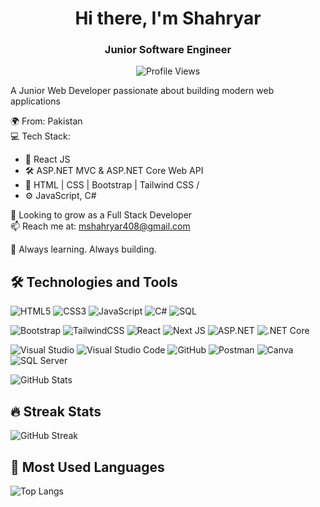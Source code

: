 <div align="center">
<h1 align="center">Hi there, I'm Shahryar</h1>

<h3 align="center"><strong>Junior Software Engineer</strong></h3>

![Profile Views](https://komarev.com/ghpvc/?username=Shahryar70&style=flat-square&color=blue)
</div>

A Junior Web Developer passionate about building modern web applications

🌍 From: Pakistan  
💻 Tech Stack:  
- 🧠 React JS 
- 🛠 ASP.NET MVC & ASP.NET Core Web API 
- 🎨 HTML | CSS | Bootstrap | Tailwind CSS /
- ⚙️ JavaScript, C#

🎯 Looking to grow as a Full Stack Developer  
📫 Reach me at: mshahryar408@gmail.com 

🚀 Always learning. Always building.

## 🛠 Technologies and Tools

<!-- Languages -->
![HTML5](https://img.shields.io/badge/HTML5-E34F26?style=for-the-badge&logo=html5&logoColor=white)
![CSS3](https://img.shields.io/badge/CSS3-1572B6?style=for-the-badge&logo=css3&logoColor=white)
![JavaScript](https://img.shields.io/badge/JavaScript-F7DF1E?style=for-the-badge&logo=javascript&logoColor=black)
![C#](https://img.shields.io/badge/C%23-239120?style=for-the-badge&logo=c-sharp&logoColor=white)
<img src="https://img.shields.io/badge/SQL-025E8C?style=for-the-badge&logo=postgresql&logoColor=white" alt="SQL"/>

<!-- franeworks -->
![Bootstrap](https://img.shields.io/badge/Bootstrap-563D7C?style=for-the-badge&logo=bootstrap&logoColor=white)
![TailwindCSS](https://img.shields.io/badge/TailwindCSS-38B2AC?style=for-the-badge&logo=tailwind-css&logoColor=white)
![React](https://img.shields.io/badge/React-20232A?style=for-the-badge&logo=react&logoColor=61DAFB)
![Next JS](https://img.shields.io/badge/Next.js-000000?style=for-the-badge&logo=nextdotjs&logoColor=white)
![ASP.NET](https://img.shields.io/badge/ASP.NET-512BD4?style=for-the-badge&logo=dotnet&logoColor=white)
![.NET Core](https://img.shields.io/badge/.NET_Core-5C2D91?style=for-the-badge&logo=dotnet&logoColor=white)

<!-- Tools -->
![Visual Studio](https://img.shields.io/badge/Visual%20Studio-5C2D91?style=for-the-badge&logo=visual-studio&logoColor=white)
![Visual Studio Code](https://img.shields.io/badge/VS%20Code-007ACC?style=for-the-badge&logo=visual-studio-code&logoColor=white)
![GitHub](https://img.shields.io/badge/GitHub-181717?style=for-the-badge&logo=github&logoColor=white)
![Postman](https://img.shields.io/badge/Postman-FF6C37?style=for-the-badge&logo=postman&logoColor=white)
![Canva](https://img.shields.io/badge/Canva-00C4CC?style=for-the-badge&logo=canva&logoColor=white)
<img src="https://img.shields.io/badge/SQL_Server-CC2927?style=for-the-badge&logo=microsoftsqlserver&logoColor=white" alt="SQL Server"/>

![GitHub Stats](https://github-readme-stats.vercel.app/api?username=Shahryar70&show_icons=true&theme=default)

## 🔥 Streak Stats

![GitHub Streak](https://github-readme-streak-stats.herokuapp.com?user=Shahryar70&theme=default&hide_border=false)

## 📘 Most Used Languages

![Top Langs](https://github-readme-stats.vercel.app/api/top-langs/?username=Shahryar70&layout=compact&theme=default)

